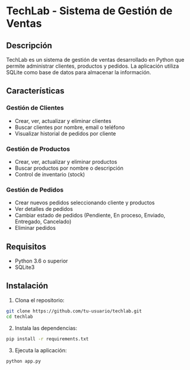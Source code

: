 # TechLab - Sistema de Gestión de Ventas

## Descripción
TechLab es un sistema de gestión de ventas desarrollado en Python que permite administrar clientes, productos y pedidos. La aplicación utiliza SQLite como base de datos para almacenar la información.

## Características

### Gestión de Clientes
- Crear, ver, actualizar y eliminar clientes
- Buscar clientes por nombre, email o teléfono
- Visualizar historial de pedidos por cliente

### Gestión de Productos
- Crear, ver, actualizar y eliminar productos
- Buscar productos por nombre o descripción
- Control de inventario (stock)

### Gestión de Pedidos
- Crear nuevos pedidos seleccionando cliente y productos
- Ver detalles de pedidos
- Cambiar estado de pedidos (Pendiente, En proceso, Enviado, Entregado, Cancelado)
- Eliminar pedidos

## Requisitos
- Python 3.6 o superior
- SQLite3

## Instalación

1. Clona el repositorio:
```bash
git clone https://github.com/tu-usuario/techlab.git
cd techlab
```
2. Instala las dependencias:
```bash
pip install -r requirements.txt
```
3. Ejecuta la aplicación:
```bash
python app.py
